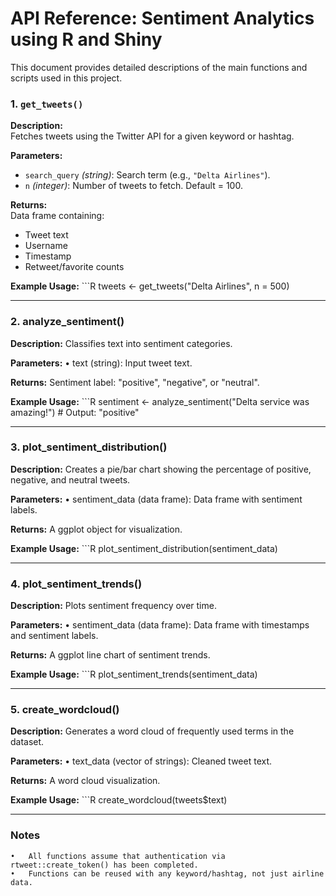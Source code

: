 # API Reference: Sentiment Analytics using R and Shiny

This document provides detailed descriptions of the main functions and scripts used in this project.

### 1. `get_tweets()`

**Description:**  
Fetches tweets using the Twitter API for a given keyword or hashtag.  

**Parameters:**  
- `search_query` *(string)*: Search term (e.g., `"Delta Airlines"`).  
- `n` *(integer)*: Number of tweets to fetch. Default = 100.  

**Returns:**  
Data frame containing:  
- Tweet text  
- Username  
- Timestamp  
- Retweet/favorite counts  

**Example Usage:**
    ```R
    tweets <- get_tweets("Delta Airlines", n = 500)

---

### 2. analyze_sentiment()

**Description:**
  Classifies text into sentiment categories.

**Parameters:**
	•	text (string): Input tweet text.

**Returns:**
  Sentiment label: "positive", "negative", or "neutral".

**Example Usage:**
    ```R
    sentiment <- analyze_sentiment("Delta service was amazing!")
    # Output: "positive"

---

### 3. plot_sentiment_distribution()

**Description:**
Creates a pie/bar chart showing the percentage of positive, negative, and neutral tweets.

**Parameters:**
	•	sentiment_data (data frame): Data frame with sentiment labels.

**Returns:**
A ggplot object for visualization.

**Example Usage:**
    ```R
    plot_sentiment_distribution(sentiment_data)

---

### 4. plot_sentiment_trends()

**Description:**
  Plots sentiment frequency over time.

**Parameters:**
	•	sentiment_data (data frame): Data frame with timestamps and sentiment labels.

**Returns:**
  A ggplot line chart of sentiment trends.

**Example Usage:**
    ```R
    plot_sentiment_trends(sentiment_data)

---

### 5. create_wordcloud()

**Description:**
Generates a word cloud of frequently used terms in the dataset.

**Parameters:**
	•	text_data (vector of strings): Cleaned tweet text.

**Returns:**
A word cloud visualization.

**Example Usage:**
    ```R
    create_wordcloud(tweets$text)

---    

### Notes
	•	All functions assume that authentication via rtweet::create_token() has been completed.
	•	Functions can be reused with any keyword/hashtag, not just airline data.
